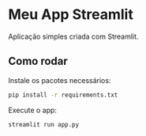 # Meu App Streamlit

Aplicação simples criada com Streamlit.

## Como rodar

Instale os pacotes necessários:

```bash
pip install -r requirements.txt
```

Execute o app:

```bash
streamlit run app.py
```
